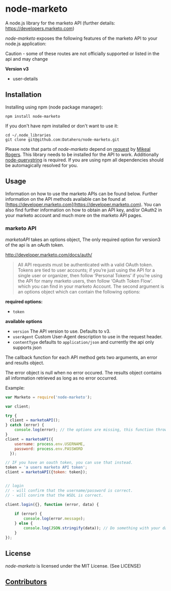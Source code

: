 # node-marketo

A node.js library for the marketo API (further details: https://developers.marketo.com)

_node-marketo_ exposes the following features of the marketo API to your node.js application:

Caution - some of these routes are not officially supported or listed in the api and may change

**Version v3**
  * user-details


## Installation

Installing using npm (node package manager):

    npm install node-marketo

If you don't have npm installed or don't want to use it:

    cd ~/.node_libraries
    git clone git@github.com:Datahero/node-marketo.git

Please note that parts of _node-marketo_ depend on [request](http://github.com/mikeal/request) by [Mikeal Rogers](http://github.com/mikeal). This library needs to be installed for the API to work. Additionally [node-querystring](http://github.com/visionmedia/node-querystring) is required. If you are using npm all dependencies should be automagically resolved for you.

## Usage

Information on how to use the marketo APIs can be found below. Further information on the API methods available can be found at [https://developer.marketo.com](https://developer.marketo.com). You can also find further information on how to obtain an API key, and/or OAuth2 in your marketo account and much more on the marketo API pages.

### marketo API

_marketoAPI_ takes an options object, The only required option for version3 of the api is an oAuth token.

http://developer.marketo.com/docs/auth/
> All API requests must be authenticated with a valid OAuth token. Tokens are tied to user accounts; if you’re just using the API for a single user or organizer, then follow ‘Personal Tokens’ if you’re using the API for many marketo users, then follow ‘OAuth Token Flow’.
which you can find in your marketo Account. The second argument is an options object which can contain the following options:

**required options:**
* `token`

**available options**
* `version` The API version to use. Defaults to v3.
* `userAgent` Custom User-Agent description to use in the request header.
* `contentType`  defaults to `application/json` and currently the api only supports json

The callback function for each API method gets two arguments, an error and results object.

The error object is null when no error occured. The results object contains all information retrieved as long as no error occurred.

Example:

```javascript
var Marketo = require('node-marketo');

var client;

try {
  client = marketoAPI();
} catch (error) {
    console.log(error); // the options are missing, this function throws an error.
}
client = marketoAPI({
    username: process.env.USERNAME,
    password: process.env.PASSWORD
  });

// IF you have an oauth token, you can use that instead. 
token = 'a users marketo API token';
client = marketoAPI({token: token});


// login
// - will confirm that the username/password is correct.
// - will conrirm that the WSDL is correct. 

client.login({}, function (error, data) {
  
    if (error) {
        console.log(error.message);
    } else {
        console.log(JSON.stringify(data)); // Do something with your data!
    }
});

```

## License

_node-marketo_ is licensed under the MIT License. (See LICENSE)


## [Contributors](https://github.com/Datahero/node-marketo/graphs/contributors)
